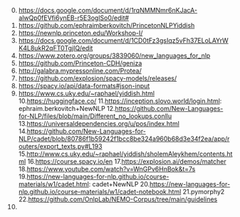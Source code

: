 0. https://docs.google.com/document/d/1rqNMMNmr6nKJacA-alwQp0fEVfi6ynEB-r5E3oglSo0/edit#
1. https://github.com/ephraimberkovitch/PrincetonNLPYiddish
2. https://newnlp.princeton.edu/Workshop-I/
3. https://docs.google.com/document/d/1CD0tFz3gsIqz5vFh37ELoLAYrWK4L8ukR2qFT0TgjIQ/edit
4. https://www.zotero.org/groups/3839060/new_languages_for_nlp
5. https://github.com/Princeton-CDH/geniza
6. http://galabra.mypressonline.com/Protea/
7. https://github.com/explosion/spacy-models/releases/
8. https://spacy.io/api/data-formats#json-input
9. https://www.cs.uky.edu/~raphael/yiddish.html
10.https://huggingface.co/
11.https://inception.slovo.world/login.html: ephraim.berkovitch+NewNLP
12.https://github.com/New-Languages-for-NLP/files/blob/main/Different_no_lookups.conllu
13.https://universaldependencies.org/u/pos/index.html
14.https://github.com/New-Languages-for-NLP/cadet/blob/80786f1b59242f1bcc8be324a960b68d3e34f2ea/app/routers/export_texts.py#L193
15.http://www.cs.uky.edu/~raphael/yiddish/sholemAleykhem/contents.html
16.https://course.spacy.io/en
17.https://explosion.ai/demos/matcher
18.https://www.youtube.com/watch?v=WnGPv6HnBok&t=7s
19.https://new-languages-for-nlp.github.io/course-materials/w1/cadet.html: cadet+NewNLP
20.https://new-languages-for-nlp.github.io/course-materials/w1/cadet-notebook.html
21.pymorphy2
22.https://github.com/OnlpLab/NEMO-Corpus/tree/main/guidelines
23.
